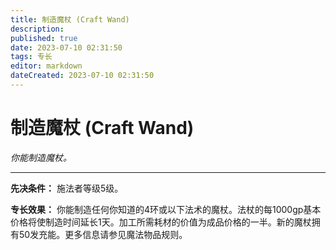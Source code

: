 ```yaml
---
title: 制造魔杖 (Craft Wand)
description: 
published: true
date: 2023-07-10 02:31:50
tags: 专长
editor: markdown
dateCreated: 2023-07-10 02:31:50
---
```


# 制造魔杖 (Craft Wand)

_你能制造魔杖。_

* * *

**先决条件：** 施法者等级5级。

**专长效果：**
你能制造任何你知道的4环或以下法术的魔杖。法杖的每1000gp基本价格将使制造时间延长1天。加工所需耗材的价值为成品价格的一半。新的魔杖拥有50发充能。更多信息请参见魔法物品规则。

